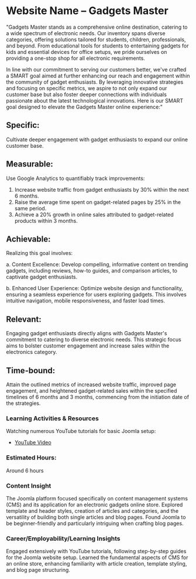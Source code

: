 
# Website Name – Gadgets Master
"Gadgets Master stands as a comprehensive online destination, catering to a wide spectrum of electronic needs. Our inventory spans diverse categories, offering solutions tailored for students, children, professionals, and beyond. From educational tools for students to entertaining gadgets for kids and essential devices for office setups, we pride ourselves on providing a one-stop shop for all electronic requirements.

In line with our commitment to serving our customers better, we've crafted a SMART goal aimed at further enhancing our reach and engagement within the community of gadget enthusiasts. By leveraging innovative strategies and focusing on specific metrics, we aspire to not only expand our customer base but also foster deeper connections with individuals passionate about the latest technological innovations. Here is our SMART goal designed to elevate the Gadgets Master online experience:"

## Specific: 
Cultivate deeper engagement with gadget enthusiasts to expand our online customer base.

## Measurable: 
Use Google Analytics to quantifiably track improvements:

1. Increase website traffic from gadget enthusiasts by 30% within the next 6 months.
2. Raise the average time spent on gadget-related pages by 25% in the same period.
3. Achieve a 20% growth in online sales attributed to gadget-related products within 3 months.

## Achievable: 
Realizing this goal involves:

   a. Content Excellence: Develop compelling, informative content on trending gadgets, including reviews, how-to guides, and comparison articles, to captivate gadget enthusiasts.
   
   b. Enhanced User Experience: Optimize website design and functionality, ensuring a seamless experience for users exploring gadgets. This involves intuitive navigation, mobile responsiveness, and faster load times.
   
## Relevant: 
Engaging gadget enthusiasts directly aligns with Gadgets Master's commitment to catering to diverse electronic needs. This strategic focus aims to bolster customer engagement and increase sales within the electronics category.

## Time-bound: 
Attain the outlined metrics of increased website traffic, improved page engagement, and heightened gadget-related sales within the specified timelines of 6 months and 3 months, commencing from the initiation date of the strategies.


### Learning Activities & Resources

Watching numerous YouTube tutorials for basic Joomla setup:
- [YouTube Video](https://youtu.be/h5VZwTLdgdM)


### Estimated Hours: 
Around 6 hours

### Content Insight
The Joomla platform focused specifically on content management systems (CMS) and its application for an electronic gadgets online store. Explored template and header styles, creation of articles and categories, and the versatility of building both single articles and blog pages. Found Joomla to be beginner-friendly and particularly intriguing when crafting blog pages.

### Career/Employability/Learning Insights
Engaged extensively with YouTube tutorials, following step-by-step guides for the Joomla website setup. Learned the fundamental aspects of CMS for an online store, enhancing familiarity with article creation, template styling, and blog page structuring. 



